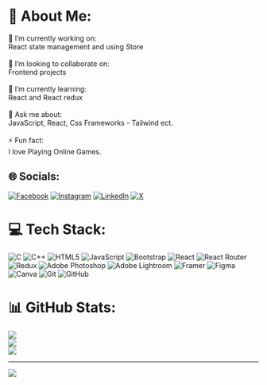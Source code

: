 # 💫 About Me:
🔭 I’m currently working on:<br>React state management and using Store<br><br>👯 I’m looking to collaborate on:<br>Frontend projects<br><br>🌱 I’m currently learning:<br>React and React redux<br><br>💬 Ask me about:<br>JavaScript, React, Css Frameworks - Tailwind ect.<br><br>⚡ Fun fact:<br>I love Playing Online Games.


## 🌐 Socials:
[![Facebook](https://img.shields.io/badge/Facebook-%231877F2.svg?logo=Facebook&logoColor=white)](https://facebook.com/saymahtab/) [![Instagram](https://img.shields.io/badge/Instagram-%23E4405F.svg?logo=Instagram&logoColor=white)]([https://instagram.com/mehtab_09/](https://www.instagram.com/_mehtab__09/)) [![LinkedIn](https://img.shields.io/badge/LinkedIn-%230077B5.svg?logo=linkedin&logoColor=white)](https://linkedin.com/in/mohd-mahtab-0937122a0/) [![X](https://img.shields.io/badge/X-black.svg?logo=X&logoColor=white)](https://x.com//say_mahtab) 

# 💻 Tech Stack:
![C](https://img.shields.io/badge/c-%2300599C.svg?style=for-the-badge&logo=c&logoColor=white) ![C++](https://img.shields.io/badge/c++-%2300599C.svg?style=for-the-badge&logo=c%2B%2B&logoColor=white) ![HTML5](https://img.shields.io/badge/html5-%23E34F26.svg?style=for-the-badge&logo=html5&logoColor=white) ![JavaScript](https://img.shields.io/badge/javascript-%23323330.svg?style=for-the-badge&logo=javascript&logoColor=%23F7DF1E) ![Bootstrap](https://img.shields.io/badge/bootstrap-%238511FA.svg?style=for-the-badge&logo=bootstrap&logoColor=white) ![React](https://img.shields.io/badge/react-%2320232a.svg?style=for-the-badge&logo=react&logoColor=%2361DAFB) ![React Router](https://img.shields.io/badge/React_Router-CA4245?style=for-the-badge&logo=react-router&logoColor=white) ![Redux](https://img.shields.io/badge/redux-%23593d88.svg?style=for-the-badge&logo=redux&logoColor=white) ![Adobe Photoshop](https://img.shields.io/badge/adobe%20photoshop-%2331A8FF.svg?style=for-the-badge&logo=adobe%20photoshop&logoColor=white) ![Adobe Lightroom](https://img.shields.io/badge/Adobe%20Lightroom-31A8FF.svg?style=for-the-badge&logo=Adobe%20Lightroom&logoColor=white) ![Framer](https://img.shields.io/badge/Framer-black?style=for-the-badge&logo=framer&logoColor=blue) ![Figma](https://img.shields.io/badge/figma-%23F24E1E.svg?style=for-the-badge&logo=figma&logoColor=white) ![Canva](https://img.shields.io/badge/Canva-%2300C4CC.svg?style=for-the-badge&logo=Canva&logoColor=white) ![Git](https://img.shields.io/badge/git-%23F05033.svg?style=for-the-badge&logo=git&logoColor=white) ![GitHub](https://img.shields.io/badge/github-%23121011.svg?style=for-the-badge&logo=github&logoColor=white)
# 📊 GitHub Stats:
![](https://github-readme-stats.vercel.app/api?username=saymahtab&theme=dark&hide_border=false&include_all_commits=false&count_private=false)<br/>
![](https://github-readme-streak-stats.herokuapp.com/?user=saymahtab&theme=dark&hide_border=false)<br/>
![](https://github-readme-stats.vercel.app/api/top-langs/?username=saymahtab&theme=dark&hide_border=false&include_all_commits=false&count_private=false&layout=compact)

---
[![](https://visitcount.itsvg.in/api?id=saymahtab&icon=0&color=0)](https://visitcount.itsvg.in)

<!-- Proudly created with GPRM ( https://gprm.itsvg.in ) -->
